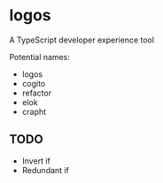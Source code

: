 # logos

A TypeScript developer experience tool

Potential names:
- logos
- cogito
- refactor
- elok
- crapht

## TODO

- Invert if
- Redundant if
